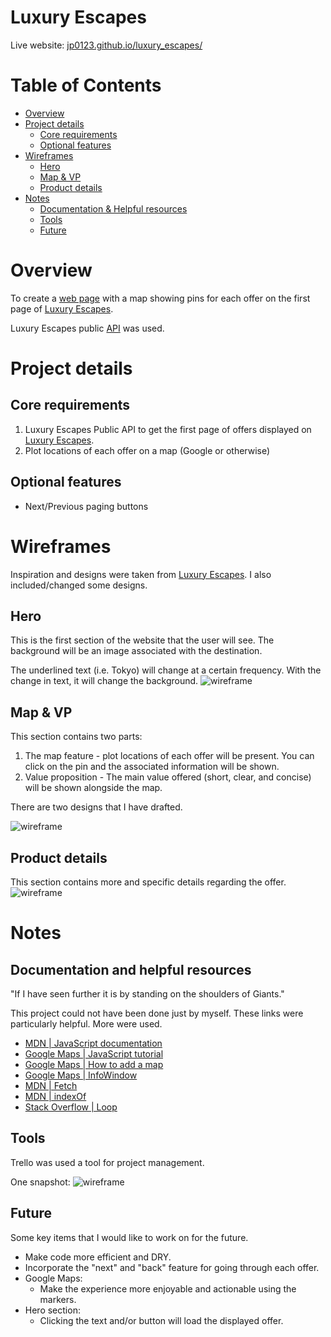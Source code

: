 # Luxury Escapes

Live website: <a href="https://jp0123.github.io/luxury_escapes/" target="_blank">jp0123.github.io/luxury_escapes/</a>

Table of Contents
=================

* [Overview](#overview)
* [Project details](#project-details)
    * [Core requirements](#core-requirements)
    * [Optional features](#optional-features)
* [Wireframes](#wireframes)
    * [Hero](#hero)
    * [Map & VP](#map-and-vp)
    * [Product details](#product-details)
* [Notes](#notes)
    * [Documentation & Helpful resources](#documentation-and-helpful-resources)
    * [Tools](#tools)
    * [Future](#future)


# Overview
To create a <a href="https://jp0123.github.io/luxury_escapes/" target="_blank">web page</a> with a map showing pins for each offer on the first page of <a href="https://luxuryescapes.com/au" target="_blank">Luxury Escapes</a>.

Luxury Escapes public <a href="https://api.luxgroup.com/api/public-offers" target="_blank">API</a> was used.

# Project details
## Core requirements
1. Luxury Escapes Public API to get the first page of offers displayed on <a href="https://luxuryescapes.com/au" target="_blank">Luxury Escapes</a>.
2. Plot locations of each offer on a map (Google or otherwise)

## Optional features
* Next/Previous paging buttons

# Wireframes
Inspiration and designs were taken from <a href="https://luxuryescapes.com/au" target="_blank">Luxury Escapes</a>. I also included/changed some designs.

## Hero
This is the first section of the website that the user will see. The background will be an image associated with the destination. 

The underlined text (i.e. Tokyo) will change at a certain frequency. With the change in text, it will change the background.
![wireframe](resources/readme/wireframe-1.png)

## Map & VP
This section contains two parts:
1. The map feature - plot locations of each offer will be present. You can click on the pin and the associated information will be shown.
2. Value proposition - The main value offered (short, clear, and concise) will be shown alongside the map.

There are two designs that I have drafted. 

![wireframe](resources/readme/wireframe-2.png)

## Product details
This section contains more and specific details regarding the offer. 
![wireframe](resources/readme/wireframe-3.png)

# Notes
## Documentation and helpful resources
"If I have seen further it is by standing on the shoulders of Giants."

This project could not have been done just by myself. These links were particularly helpful. More were used.
* <a href="https://developer.mozilla.org/bm/docs/Web/JavaScript" target="_blank">MDN | JavaScript documentation</a>
* <a href="https://developers.google.com/maps/documentation/javascript/tutorial" target="_blank">Google Maps | JavaScript tutorial</a>
* <a href="https://developers.google.com/maps/documentation/javascript/adding-a-google-map" target="_blank">Google Maps | How to add a map</a>
* <a href="https://developers.google.com/maps/documentation/javascript/examples/infowindow-simple" target="_blank">Google Maps | InfoWindow</a>
* <a href="https://developer.mozilla.org/en-US/docs/Web/API/Fetch_API/Using_Fetch" target="_blank">MDN | Fetch</a>
* <a href="https://developer.mozilla.org/en-US/docs/Web/JavaScript/Reference/Global_Objects/String/indexOf" target="_blank">MDN | indexOf</a>
* <a href="https://stackoverflow.com/questions/3583724/how-do-i-add-a-delay-in-a-javascript-loop" target="_blank">Stack Overflow | Loop</a>


## Tools
Trello was used a tool for project management.

One snapshot:
![wireframe](resources/readme/trello.png)

## Future
Some key items that I would like to work on for the future.

* Make code more efficient and DRY.
* Incorporate the "next" and "back" feature for going through each offer.
* Google Maps: 
    * Make the experience more enjoyable and actionable using the markers.
* Hero section:
    * Clicking the text and/or button will load the displayed offer.